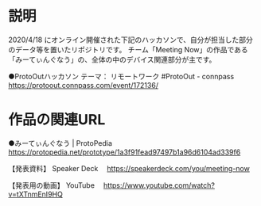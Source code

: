 # 説明
2020/4/18 にオンライン開催された下記のハッカソンで、自分が担当した部分のデータ等を置いたリポジトリです。
チーム「Meeting Now」の作品である「みーてぃんぐなう」の、全体の中のデバイス関連部分が主です。

●ProtoOutハッカソン テーマ： リモートワーク #ProtoOut - connpass
　https://protoout.connpass.com/event/172136/

# 作品の関連URL

●みーてぃんぐなう | ProtoPedia
　https://protopedia.net/prototype/1a3f91fead97497b1a96d6104ad339f6

【発表資料】 Speaker Deck
　https://speakerdeck.com/you/meeting-now

【発表用の動画】 YouTube
　https://www.youtube.com/watch?v=tXTnmEnI9HQ

